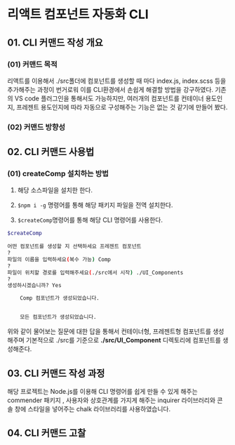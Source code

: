 
# 리액트 컴포넌트 자동화 CLI

## 01. CLI 커맨드 작성 개요

### (01) 커맨드 목적

 리액트를 이용해서 ./src폴더에 컴포넌트를 생성할 때 마다 index.js, index.scss 등을 추가해주는 과정이 번거로워 이를 CLI환경에서 손쉽게 해결할 방법을 강구하였다.
 기존의 VS code 플러그인을 통해서도 가능하지만, 여러개의 컴포넌트를 컨테이너 용도인지, 프레젠트 용도인지에 따라 자동으로 구성해주는 기능은 없는 것 같기에 만들어 봤다.

 ### (02) 커맨드 방향성


## 02. CLI 커맨드 사용법

### (01) createComp 설치하는 방법

01. 해당 소스파일을 설치한 한다.

02. ``` $npm i -g ``` 명령어를 통해 해당 패키지 파일을 전역 설치한다.

03. ``` $createComp ```명령어를 통해 해당 CLI 명령어를 사용한다.

```bash
$createComp
     
어떤 컴포넌트를 생성할 지 선택하세요 프레젠트 컴포넌트
? 
파일의 이름을 입력하세요(복수 가능) Comp
? 
파일이 위치할 경로를 입력해주세요(./src에서 시작) ./UI_Components
? 
생성하시겠습니까? Yes

    Comp 컴포넌트가 생성되었습니다. 


    모든 컴포넌트가 생성되었습니다. 
```

위와 같이 물어보는 질문에 대한 답을 통해서 컨테이너형, 프레젠트형 컴포넌트를 생성해주며 기본적으로 ./src를 기준으로 **./src/UI_Component** 디렉토리에 컴포넌트를 생성해준다. 

## 03. CLI 커맨드 작성 과정

 해당 프로젝트는 Node.js를 이용해 CLI 명령어를 쉽게 만들 수 있게 해주는 commender 패키지 , 사용자와 상호관계를 가지게 해주는 inquirer 라이브러리와 콘솔 창에 스타일을 넣어주는 chalk 라이브러리를 사용하였습니다.

## 04. CLI 커맨드 고찰
